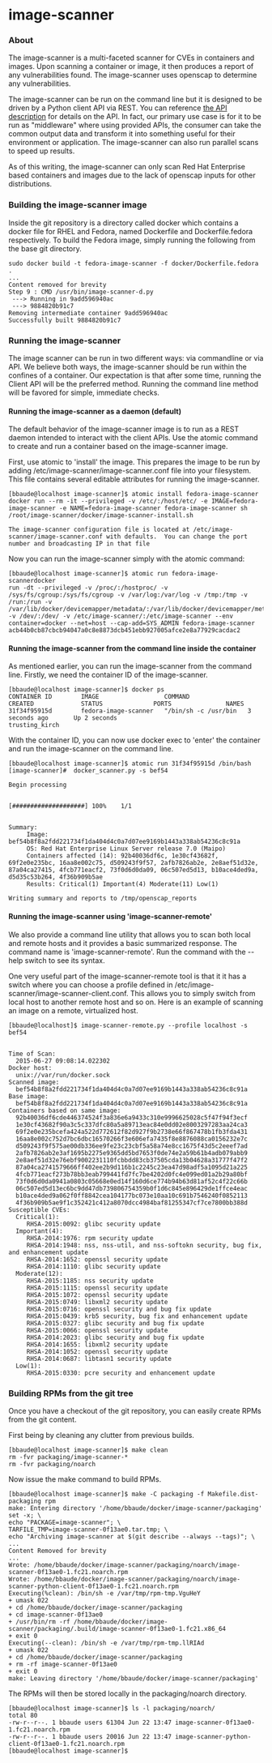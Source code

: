# image-scanner

### About

The image-scanner is a multi-faceted scanner for CVEs in containers and images.  Upon scanning a container or image, it then produces a report of any vulnerabilities found.  The image-scanner uses openscap to determine any vulnerabilities.

The image-scanner can be run on the command line but it is designed to be driven by a Python client API via REST.  You can reference [the API description](API_README.md) for details on the API.  In fact, our primary use case is for it to be run as "middleware" where using provided APIs, the consumer can take the common output data and transform it into something useful for their environment or application.  The image-scanner can also run parallel scans to speed up results.

As of this writing, the image-scanner can only scan Red Hat Enterprise based containers and images due to the lack of openscap inputs for other distributions.

### Building the image-scanner image
Inside the git repository is a directory called docker which contains a docker file for RHEL and Fedora, named Dockerfile and Dockerfile.fedora respectively.  To build the Fedora image, simply running the following from the base git directory.

````
sudo docker build -t fedora-image-scanner -f docker/Dockerfile.fedora .
...
Content removed for brevity
Step 9 : CMD /usr/bin/image-scanner-d.py
 ---> Running in 9add596940ac
 ---> 9884820b91c7
Removing intermediate container 9add596940ac
Successfully built 9884820b91c7
````
### Running the image-scanner
The image scanner can be run in two different ways: via commandline or via API.  We believe both ways, the image-scanner should be run within the confines of a container.  Our expectation is that after some time, running the Client API will be the preferred method.  Running the command line method will
be favored for simple, immediate checks.

#### Running the image-scanner as a daemon (default)
The default behavior of the image-scanner image is to run as a REST daemon intended to interact with the client APIs.  Use the atomic command to create and run a container based on the image-scanner image.

First, use atomic to 'install' the image.  This prepares the image to be run by adding /etc/image-scanner/image-scanner.conf file into your filesystem.  This file contains several editable attributes  for running the image-scanner.
````
[bbaude@localhost image-scanner]$ atomic install fedora-image-scanner
docker run --rm -it --privileged -v /etc/:/host/etc/ -e IMAGE=fedora-image-scanner -e NAME=fedora-image-scanner fedora-image-scanner sh /root/image-scanner/docker/image-scanner-install.sh

The image-scanner configuration file is located at /etc/image-scanner/image-scanner.conf with defaults.  You can change the port number and broadcasting IP in that file
````
Now you can run the image-scanner simply with the atomic command:
````
[bbaude@localhost image-scanner]$ atomic run fedora-image-scannerdocker
run -dt --privileged -v /proc/:/hostproc/ -v /sys/fs/cgroup:/sys/fs/cgroup -v /var/log:/var/log -v /tmp:/tmp -v /run:/run -v /var/lib/docker/devicemapper/metadata/:/var/lib/docker/devicemapper/metadata/ -v /dev/:/dev/ -v /etc/image-scanner/:/etc/image-scanner --env container=docker --net=host --cap-add=SYS_ADMIN fedora-image-scanner
acb44b0cb87cbcb94047a0c8e8873dcb451ebb927005afce2e8a77929cacdac2
````

#### Running the image-scanner from the command line inside the container
As mentioned earlier, you can run the image-scanner from the command line.  Firstly, we need the container ID of the image-scanner.

````
[bbaude@localhost image-scanner]$ docker ps
CONTAINER ID        IMAGE                  COMMAND                CREATED             STATUS              PORTS               NAMES
31f34f95915d        fedora-image-scanner   "/bin/sh -c /usr/bin   3 seconds ago       Up 2 seconds                            trusting_kirch
````
With the container ID, you can now use docker exec to 'enter' the container and run the image-scanner on the command line.

````
[bbaude@localhost image-scanner]$ atomic run 31f34f95915d /bin/bash
[image-scanner]#  docker_scanner.py -s bef54

Begin processing


[####################] 100%    1/1


Summary:
     Image: bef54b8f8a2fdd221734f1da404d4c0a7d07ee9169b1443a338ab54236c8c91a
     OS: Red Hat Enterprise Linux Server release 7.0 (Maipo)
     Containers affected (14): 92b40036df6c, 1e30cf43682f, 69f2e0e235bc, 16aa8e002c75, d509243f9f57, 2afb7826ab2e, 2e8aef51d32e, 87a04ca27415, 4fcb771eacf2, 73f0d6d0da09, 06c507ed5d13, b10ace4ded9a, d5d35c53b264, 4f36b909b5ae
     Results: Critical(1) Important(4) Moderate(11) Low(1)

Writing summary and reports to /tmp/openscap_reports
````
#### Running the image-scanner using 'image-scanner-remote'
We also provide a command line utility that allows you to scan both local and remote hosts and it provides a basic summarized response.  The command name is 'image-scanner-remote'.  Run the command with the --help switch to see its syntax.

One very useful part of the image-scanner-remote tool is that it it has a switch where you can choose a profile defined in /etc/image-scanner/image-scanner-client.conf.  This allows you to simply switch from local host to another remote host and so on.  Here is an example of scanning an image on a remote, virtualized host.
````
[bbaude@localhost]$ image-scanner-remote.py --profile localhost -s bef54


Time of Scan:
  2015-06-27 09:08:14.022302
Docker host:
  unix://var/run/docker.sock
Scanned image:
  bef54b8f8a2fdd221734f1da404d4c0a7d07ee9169b1443a338ab54236c8c91a
Base image:
  bef54b8f8a2fdd221734f1da404d4c0a7d07ee9169b1443a338ab54236c8c91a
Containers based on same image:
  92b40036df6cde446374524f3a836e6a9433c310e9996625028c5f47f94f3ecf
  1e30cf43682f90a3c5c337dfc80a5a89713eac84e0dd02e8003297283aa24ca3
  69f2e0e235bcefa424a522d772612f82d927f9b2738e66f867478b1fb3fda431
  16aa8e002c752d7bc6dbc16570266f3e606efa7435f8e8876088ca0156232e7c
  d509243f9f575ae00db336ee9fe23c23cbf5a58a74e8cc1675f43d5c2eeef7ad
  2afb7826ab2e3af1695b2275e9365dd5bd7653f0de74e2a59b61b4adb079abb9
  2e8aef51d32e76ebf9002231110fcbbdd83cb37505cda13b04628a31777f47f2
  87a04ca2741579666ff402ee2b9d116b1c2245c23ea47d98adf5a1095d21a225
  4fcb771eacf273b78bb3eab799441fd7fc7be4202d0fc4e099ed01a2b29a80bf
  73f0d6d0da0941a0803c05668e0ed14f160d6ce774b94b63d81af52c4f22c66b
  06c507ed5d13ec6bc9dd47db739806754359b0f1d6c845e896429de1ffce4eac
  b10ace4ded9a062f0ff8842cea104177bc073e10aa10c691b7546240f0852113
  4f36b909b5ae9f1c352421c412a8070dcc4984baf81255347cf7ce7800bb388d
Susceptible CVEs:
  Critical(1):
     RHSA-2015:0092: glibc security update
  Important(4):
     RHSA-2014:1976: rpm security update
     RHSA-2014:1948: nss, nss-util, and nss-softokn security, bug fix, and enhancement update
     RHSA-2014:1652: openssl security update
     RHSA-2014:1110: glibc security update
  Moderate(12):
     RHSA-2015:1185: nss security update
     RHSA-2015:1115: openssl security update
     RHSA-2015:1072: openssl security update
     RHSA-2015:0749: libxml2 security update
     RHSA-2015:0716: openssl security and bug fix update
     RHSA-2015:0439: krb5 security, bug fix and enhancement update
     RHSA-2015:0327: glibc security and bug fix update
     RHSA-2015:0066: openssl security update
     RHSA-2014:2023: glibc security and bug fix update
     RHSA-2014:1655: libxml2 security update
     RHSA-2014:1052: openssl security update
     RHSA-2014:0687: libtasn1 security update
  Low(1):
     RHSA-2015:0330: pcre security and enhancement update

````

### Building RPMs from the git tree

Once you have a checkout of the git repository, you can easily create RPMs from the git content.

First being by cleaning any clutter from previous builds.
````
[bbaude@localhost image-scanner]$ make clean
rm -fvr packaging/image-scanner-*
rm -fvr packaging/noarch
````
Now issue the make command to build RPMs.
````
[bbaude@localhost image-scanner]$ make -C packaging -f Makefile.dist-packaging rpm
make: Entering directory '/home/bbaude/docker/image-scanner/packaging'
set -x; \
echo "PACKAGE=image-scanner"; \
TARFILE_TMP=image-scanner-0f13ae0.tar.tmp; \
echo "Archiving image-scanner at $(git describe --always --tags)"; \
...
Content Removed for brevity
...
Wrote: /home/bbaude/docker/image-scanner/packaging/noarch/image-scanner-0f13ae0-1.fc21.noarch.rpm
Wrote: /home/bbaude/docker/image-scanner/packaging/noarch/image-scanner-python-client-0f13ae0-1.fc21.noarch.rpm
Executing(%clean): /bin/sh -e /var/tmp/rpm-tmp.VguHeY
+ umask 022
+ cd /home/bbaude/docker/image-scanner/packaging
+ cd image-scanner-0f13ae0
+ /usr/bin/rm -rf /home/bbaude/docker/image-scanner/packaging/.build/image-scanner-0f13ae0-1.fc21.x86_64
+ exit 0
Executing(--clean): /bin/sh -e /var/tmp/rpm-tmp.llRIAd
+ umask 022
+ cd /home/bbaude/docker/image-scanner/packaging
+ rm -rf image-scanner-0f13ae0
+ exit 0
make: Leaving directory '/home/bbaude/docker/image-scanner/packaging'
````
The RPMs will then be stored locally in the packaging/noarch directory.
````
[bbaude@localhost image-scanner]$ ls -l packaging/noarch/
total 80
-rw-r--r--. 1 bbaude users 61304 Jun 22 13:47 image-scanner-0f13ae0-1.fc21.noarch.rpm
-rw-r--r--. 1 bbaude users 20016 Jun 22 13:47 image-scanner-python-client-0f13ae0-1.fc21.noarch.rpm
[bbaude@localhost image-scanner]$

````
